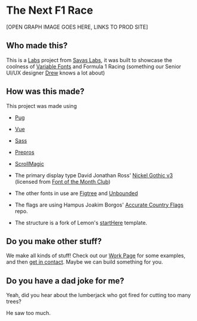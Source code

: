 
# The Next F1 Race

[OPEN GRAPH IMAGE GOES HERE, LINKS TO PROD SITE]

## Who made this?

This is a [Labs](https://savaslabs.com/labs) project from [Savas Labs](https://savaslabs.com/), it was built to showcase the coolness of [Variable Fonts](https://variablefonts.io) and Formula 1 Racing (something our Senior UI/UX designer [Drew](https://www.savaslabs.com/team/drew-glover) knows a lot about)


## How was this made?

This project was made using
- [Pug](https://github.com/pugjs/pug)
- [Vue](https://github.com/vuejs/vue)
- [Sass](https://github.com/sass/sass)
- [Prepros](https://prepros.io)
- [ScrollMagic](https://github.com/janpaepke/ScrollMagic)

- The primary display type David Jonathan Ross' [Nickel Gothic v3](https://djr.com/notes/nickel-gothic-condensed-compressed-font-of-the-month) (licensed from [Font of the Month Club](https://djr.com/font-of-the-month-club))
- The other fonts in use are [Figtree](https://fonts.google.com/specimen/Figtree) and [Unbounded](https://fonts.google.com/specimen/Unbounded)
- The flags are using Hampus Joakim Borgos' [Accurate Country Flags](https://github.com/hampusborgos/country-flags) repo.
- The structure is a fork of Lemon's [startHere](https://github.com/ahoyLemon/startHere) template.

## Do you make other stuff?
We make all kinds of stuff!  Check out our [Work Page](https://www.savaslabs.com/work) for some examples, and then [get in contact](https://www.savaslabs.com/contact). Maybe we can build something for you.

## Do you have a dad joke for me?

Yeah, did you hear about the lumberjack who got fired for cutting too many trees?

He saw too much.